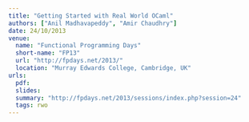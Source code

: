 ```yaml
---
title: "Getting Started with Real World OCaml"
authors: ["Anil Madhavapeddy", "Amir Chaudhry"]
date: 24/10/2013
venue:
  name: "Functional Programming Days"
  short-name: "FP13"
  url: "http://fpdays.net/2013/"
  location: "Murray Edwards College, Cambridge, UK"
urls:
  pdf:
  slides:
  summary: "http://fpdays.net/2013/sessions/index.php?session=24"
  tags: rwo
---
```

